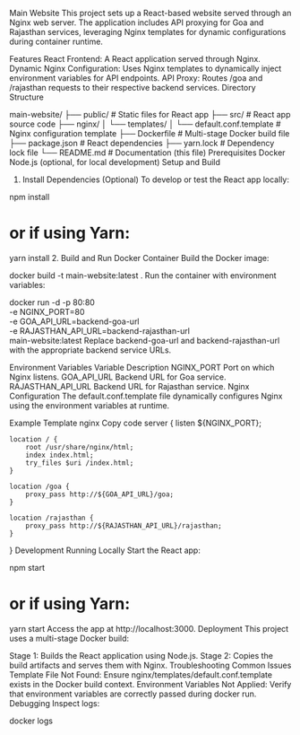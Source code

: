 Main Website
This project sets up a React-based website served through an Nginx web server. The application includes API proxying for Goa and Rajasthan services, leveraging Nginx templates for dynamic configurations during container runtime.

Features
React Frontend: A React application served through Nginx.
Dynamic Nginx Configuration: Uses Nginx templates to dynamically inject environment variables for API endpoints.
API Proxy: Routes /goa and /rajasthan requests to their respective backend services.
Directory Structure

main-website/
├── public/                   # Static files for React app
├── src/                      # React app source code
├── nginx/
│   └── templates/
│       └── default.conf.template  # Nginx configuration template
├── Dockerfile                # Multi-stage Docker build file
├── package.json              # React dependencies
├── yarn.lock                 # Dependency lock file
└── README.md                 # Documentation (this file)
Prerequisites
Docker
Node.js (optional, for local development)
Setup and Build
1. Install Dependencies (Optional)
To develop or test the React app locally:


npm install
# or if using Yarn:
yarn install
2. Build and Run Docker Container
Build the Docker image:


docker build -t main-website:latest .
Run the container with environment variables:


docker run -d -p 80:80 \
-e NGINX_PORT=80 \
-e GOA_API_URL=backend-goa-url \
-e RAJASTHAN_API_URL=backend-rajasthan-url \
main-website:latest
Replace backend-goa-url and backend-rajasthan-url with the appropriate backend service URLs.

Environment Variables
Variable	Description
NGINX_PORT	Port on which Nginx listens.
GOA_API_URL	Backend URL for Goa service.
RAJASTHAN_API_URL	Backend URL for Rajasthan service.
Nginx Configuration
The default.conf.template file dynamically configures Nginx using the environment variables at runtime.

Example Template
nginx
Copy code
server {
    listen ${NGINX_PORT};

    location / {
        root /usr/share/nginx/html;
        index index.html;
        try_files $uri /index.html;
    }

    location /goa {
        proxy_pass http://${GOA_API_URL}/goa;
    }

    location /rajasthan {
        proxy_pass http://${RAJASTHAN_API_URL}/rajasthan;
    }
}
Development
Running Locally
Start the React app:

npm start
# or if using Yarn:
yarn start
Access the app at http://localhost:3000.
Deployment
This project uses a multi-stage Docker build:

Stage 1: Builds the React application using Node.js.
Stage 2: Copies the build artifacts and serves them with Nginx.
Troubleshooting
Common Issues
Template File Not Found: Ensure nginx/templates/default.conf.template exists in the Docker build context.
Environment Variables Not Applied: Verify that environment variables are correctly passed during docker run.
Debugging
Inspect logs:


docker logs <container-id>
